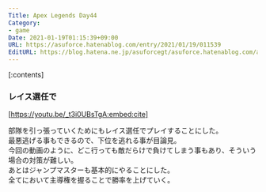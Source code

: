 ```yaml
---
Title: Apex Legends Day44
Category:
- game
Date: 2021-01-19T01:15:39+09:00
URL: https://asuforce.hatenablog.com/entry/2021/01/19/011539
EditURL: https://blog.hatena.ne.jp/asuforcegt/asuforce.hatenablog.com/atom/entry/26006613680118292
---
```


[:contents]

### レイス選任で

[https://youtu.be/_t3i0UBsTgA:embed:cite]

部隊を引っ張っていくためにもレイス選任でプレイすることにした。  
最悪逃げる事もできるので、下位を逃れる事が目論見。  
今回の動画のように、どこ行っても敵だらけで負けてしまう事もあり、そういう場合の対策が難しい。  
あとはジャンプマスターも基本的にやることにした。  
全てにおいて主導権を握ることで勝率を上げていく。  
